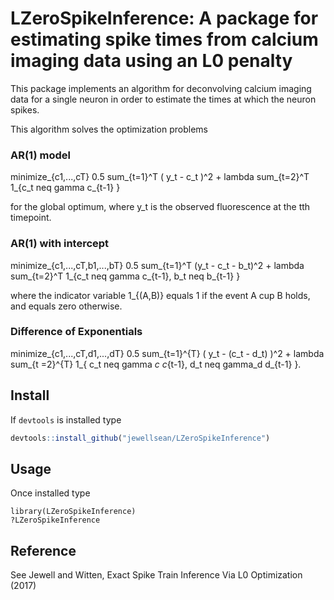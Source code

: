 # LZeroSpikeInference: A package for estimating spike times from calcium imaging data using an L0 penalty

This package implements an algorithm for deconvolving calcium imaging data for a single neuron in order to estimate the times at which the neuron spikes.

This algorithm solves the optimization problems
### AR(1) model
minimize_{c1,...,cT} 0.5 sum_{t=1}^T ( y_t - c_t )^2 + lambda sum_{t=2}^T 1_{c_t neq gamma c_{t-1} }

for the global optimum, where y_t is the observed fluorescence at the tth timepoint.

### AR(1) with intercept
minimize_{c1,...,cT,b1,...,bT} 0.5 sum_{t=1}^T (y_t - c_t - b_t)^2 + lambda sum_{t=2}^T 1_{c_t neq gamma c_{t-1}, b_t neq b_{t-1} }

where the indicator variable 1_{(A,B)} equals 1 if the event A cup B holds, and equals zero otherwise.

### Difference of Exponentials
minimize_{c1,...,cT,d1,...,dT} 0.5 sum_{t=1}^{T} ( y_t - (c_t - d_t) )^2 + lambda sum_{t =2}^{T} 1_{ c_t neq gamma _c c_{t-1}, d_t neq gamma_d d_{t-1} }.

Install 
-----

If ``devtools`` is installed type 

```r
devtools::install_github("jewellsean/LZeroSpikeInference")
```

Usage
----

Once installed type 
```{r}
library(LZeroSpikeInference)
?LZeroSpikeInference
```

Reference
-----

See Jewell and Witten, Exact Spike Train Inference Via L0 Optimization (2017)
